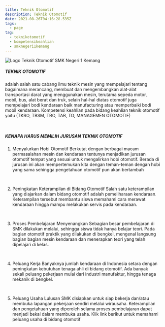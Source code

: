 ```yaml
---
title: Teknik Otomotif
description: Teknik Otomotif
date: 2021-08-26T04:16:28.535Z
tags:
  - page
tag:
  - teknikotomotif
  - kompetensikeahlian
  - smknegeri1kemang
---
```

![Logo Teknik Otomotif SMK Negeri 1 Kemang](/upload/desain-tanpa-judul-2-.png "Logo Teknik Otomotif SMK Negeri 1 Kemang")

##### **TEKNIK OTOMOTIF** 

adalah salah satu cabang ilmu teknik mesin yang mempelajari tentang bagaimana merancang, membuat dan mengembangkan alat-alat transportasi darat yang menggunakan mesin, terutama sepeda motor, mobil, bus, alat berat dan truk, selain hal-hal diatas otomotif juga mempelajari bodi kendaraan baik manufacturing atau memperbaiki bodi mobil kendaraan. Kompetensi keahlian pada bidang keahlian teknik otomotif yaitu (TKRO, TBSM, TBO, TAB, TO, MANAGEMEN OTOMOTIF)

 

##### **KENAPA HARUS MEMILIH JURUSAN TEKNIK OTOMOTIF**

1. Menyalurkan Hobi Otomotif Berkutat dengan berbagai macam permasalahan mesin dan kendaraan tentunya menjadikan jurusan otomotif tempat yang sesuai untuk mengalirkan hobi otomotif. Berada di jurusan ini akan mempertemukan kita dengan teman-teman dengan hobi yang sama sehingga pengetahuan otomotif pun akan bertambah

 

2. Peningkatan Keterampilan di Bidang Otomotif Salah satu keterampilan yang diajarkan dalam bidang otomotif adalah pemeliharaan kendaraan. Keterampilan tersebut membantu siswa memahami cara merawat kendaraan hingga mampu melakukan servis pada kendaraan.

 

3. Proses Pembelajaran Menyenangkan Sebagian besar pembelajaran di SMK dilakukan melalui, sehingga siswa tidak hanya belajar teori. Pada bagian otomotif praktik yang dilakukan di bengkel, mengenal langsung bagian bagian mesin kendaraan dan menerapkan teori yang telah dipelajari di kelas.

 

4. Peluang Kerja Banyaknya jumlah kendaraan di Indonesia setara dengan peningkatan kebutuhan tenaga ahli di bidang otomotif. Ada banyak sekali peluang pekerjaan mulai dari industri manufaktur, hingga tenaga mekanik di bengkel.

 

5. Peluang Usaha Lulusan SMK disiapkan untuk siap bekerja dan/atau membuka lapangan pekerjaan sendiri melalui wirausaha. Keterampilan dan pengetahuan yang diperoleh selama proses pembelajaran dapat menjadi bekal dalam membuka usaha. Klik link berikut untuk memahami peluang usaha di bidang otomotif